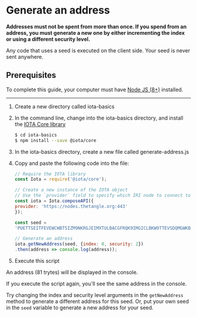 # Generate an address

**Addresses must not be spent from more than once. If you spend from an address, you must generate a new one by either incrementing the index or using a different security level.**

Any code that uses a seed is executed on the client side. Your seed is never sent anywhere.

## Prerequisites

To complete this guide, your computer must have [Node JS (8+)](https://nodejs.org/en/) installed.

<hr>

1. Create a new directory called iota-basics
2. In the command line, change into the iota-basics directory, and install the [IOTA Core library](https://github.com/iotaledger/iota.js/tree/next/packages/core)

    ```bash
    $ cd iota-basics
    $ npm install --save @iota/core
    ```
3. In the iota-basics directory, create a new file called generate-address.js
4. Copy and paste the following code into the file:

    ```javascript
    // Require the IOTA library
    const Iota = require('@iota/core');

    // Create a new instance of the IOTA object
    // Use the `provider` field to specify which IRI node to connect to
    const iota = Iota.composeAPI({
    provider: 'https://nodes.thetangle.org:443'
    });

    const seed =
    'PUETTSEITFEVEWCWBTSIZM9NKRGJEIMXTULBACGFRQK9IMGICLBKW9TTEVSDQMGWKBXPVCBMMCXWMNPDX';

    // Generate an address
    iota.getNewAddress(seed, {index: 0, security: 2})
    .then(address => console.log(address));
    ```

5. Execute this script

An address (81 trytes) will be displayed in the console.

If you execute the script again, you'll see the same address in the console.

Try changing the index and security level arguments in the `getNewAddress` method to generate a different address for this seed. Or, put your own seed in the `seed` variable to generate a new address for your seed.
